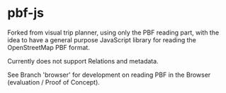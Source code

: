 pbf-js
======

Forked from visual trip planner, using only the PBF reading part, with the idea to have a 
general purpose JavaScript library for reading the OpenStreetMap PBF format.

Currently does not support Relations and metadata.

See Branch 'browser' for development on reading PBF in the Browser (evaluation / Proof of Concept).
